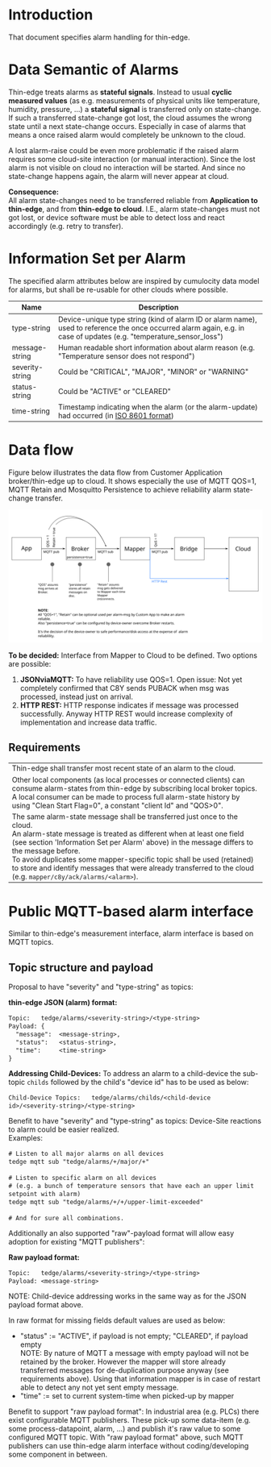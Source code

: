 
# Introduction
That document specifies alarm handling for thin-edge.

# Data Semantic of Alarms
Thin-edge treats alarms as **stateful signals**. Instead to usual **cyclic measured values** (as e.g. measurements of physical units like temperature, humidity, pressure, ...) a **stateful signal** is transferred only on state-change. If such a transferred state-change got lost, the cloud assumes the wrong state until a next state-change occurs. Especially in case of alarms that means a once raised alarm would completely be unknown to the cloud.

A lost alarm-raise could be even more problematic if the raised alarm requires some cloud-site interaction (or manual interaction). Since the lost alarm is not visible on cloud no interaction will be started. And since no state-change happens again, the alarm will never appear at cloud.

**Consequence:**<br/>
All alarm state-changes need to be transferred reliable from **Application to thin-edge**, and from **thin-edge to cloud**.
I.E., alarm state-changes must not got lost, or device software must be able to detect loss and react accordingly (e.g. retry to transfer).

# Information Set per Alarm
The specified alarm attributes below are inspired by cumulocity data model for alarms, but shall be re-usable for other clouds where possible.

| Name              | Description   |
| ----------------- |---------------|
| type-string       | Device-unique type string (kind of alarm ID or alarm name), used to reference the once occurred alarm again, e.g. in case of updates (e.g. "temperature_sensor_loss") |
| message-string    | Human readable short information about alarm reason (e.g. "Temperature sensor does not respond") |
| severity-string   | Could be "CRITICAL", "MAJOR", "MINOR" or "WARNING" |
| status-string     | Could be "ACTIVE" or "CLEARED"<br/>
| time-string       | Timestamp indicating when the alarm (or the alarm-update) had occurred (in [ISO 8601 format](http://www.w3.org/TR/NOTE-datetime#)) |

# Data flow

Figure below illustrates the data flow from Customer Application broker/thin-edge up to cloud. It shows especially the use of MQTT QOS=1, MQTT Retain and Mosquitto Persistence to achieve reliability alarm state-change transfer.

![Sequence Diagram Update SW-list](images/alarm_dataflow.svg)

**To be decided:** Interface from Mapper to Cloud to be defined. Two options are possible:
1) **JSONviaMQTT:** To have reliability use QOS=1. Open issue: Not yet completely confirmed that C8Y sends PUBACK when msg was processed, instead just on arrival.
2) **HTTP REST:** HTTP response indicates if message was processed successfully. Anyway HTTP REST would increase complexity of implementation and increase data traffic.

## Requirements
|   |
|---------------|
| Thin-edge shall transfer most recent state of an alarm to the cloud. |
| Other local components (as local processes or connected clients) can consume alarm-states from thin-edge by subscribing local broker topics. A local consumer can be made to process full alarm-state history by using "Clean Start Flag=0", a constant "client Id" and "QOS>0". |
| The same alarm-state message shall be transferred just once to the cloud.<br/>An alarm-state message is treated as different when at least one field (see section 'Information Set per Alarm' above) in the message differs to the message before.<br/>To avoid duplicates some mapper-specific topic shall be used (retained) to store and identify messages that were already transferred to the cloud (e.g. `mapper/c8y/ack/alarms/<alarm>`). |


# Public MQTT-based alarm interface

Similar to thin-edge's measurement interface, alarm interface is based on MQTT topics.

## Topic structure and payload

Proposal to have "severity" and "type-string" as topics:

**thin-edge JSON (alarm) format:**
```
Topic:   tedge/alarms/<severity-string>/<type-string>
Payload: {
  "message":  <message-string>,
  "status":   <status-string>,  
  "time":     <time-string>
}
```

**Addressing Child-Devices:**
To address an alarm to a child-device the sub-topic `childs` followed by the child's "device id" has to be used as below:
```
Child-Device Topics:   tedge/alarms/childs/<child-device id>/<severity-string>/<type-string>
```

Benefit to have "severity" and "type-string" as topics:
Device-Site reactions to alarm could be easier realized.<br/>
Examples:
```
# Listen to all major alarms on all devices
tedge mqtt sub "tedge/alarms/+/major/+"

# Listen to specific alarm on all devices
# (e.g. a bunch of temperature sensors that have each an upper limit setpoint with alarm)
tedge mqtt sub "tedge/alarms/+/+/upper-limit-exceeded"

# And for sure all combinations.
```


Additionally an also supported "raw"-payload format will allow easy adoption for existing "MQTT publishers":

**Raw payload format:**
```
Topic:   tedge/alarms/<severity-string>/<type-string>
Payload: <message-string>
```

NOTE: Child-device addressing works in the same way as for the JSON payload format above.

In raw format for missing fields default values are used as below: 
   - "status" := "ACTIVE", if payload is not empty; "CLEARED", if payload empty<br/>
     NOTE: By nature of MQTT a message with empty payload will not be retained by the broker. However the mapper will store already transferred messages for de-duplication purpose anyway (see requirements above). Using that information mapper is in case of restart able to detect any not yet sent empty message.
   - "time" := set to current system-time when picked-up by mapper

Benefit to support "raw payload format":
In industrial area (e.g. PLCs) there exist configurable MQTT publishers. These pick-up some data-item (e.g. some process-datapoint, alarm, ...) and publish it's raw value to some configured MQTT topic. With "raw payload format" above, such MQTT publishers can use thin-edge alarm interface without coding/developing some component in between.
